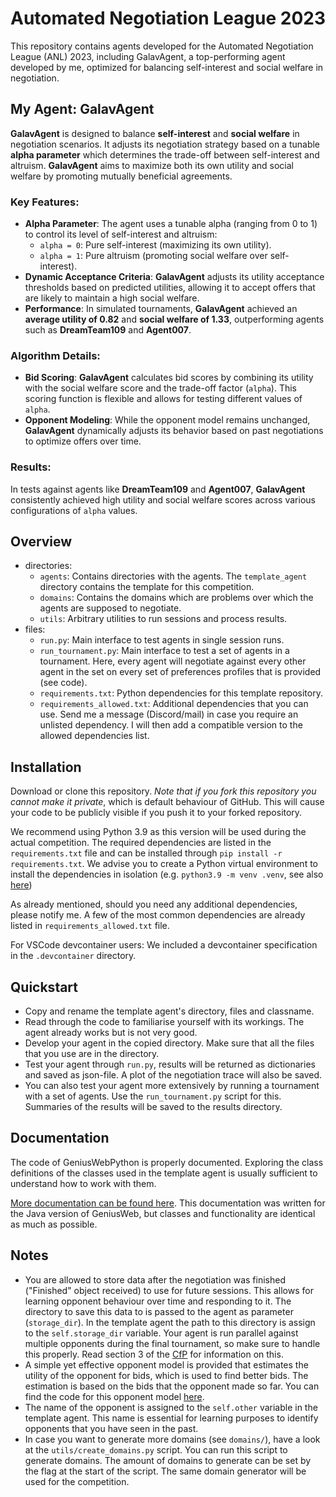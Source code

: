 # Automated Negotiation League 2023

This repository contains agents developed for the Automated Negotiation League (ANL) 2023, including GalavAgent, a top-performing agent developed by me, optimized for balancing self-interest and social welfare in negotiation.

## My Agent: **GalavAgent**

**GalavAgent** is designed to balance **self-interest** and **social welfare** in negotiation scenarios. It adjusts its negotiation strategy based on a tunable **alpha parameter** which determines the trade-off between self-interest and altruism. **GalavAgent** aims to maximize both its own utility and social welfare by promoting mutually beneficial agreements.

### Key Features:

-   **Alpha Parameter**: The agent uses a tunable alpha (ranging from 0 to 1) to control its level of self-interest and altruism:
    -   `alpha = 0`: Pure self-interest (maximizing its own utility).
    -   `alpha = 1`: Pure altruism (promoting social welfare over self-interest).
-   **Dynamic Acceptance Criteria**: **GalavAgent** adjusts its utility acceptance thresholds based on predicted utilities, allowing it to accept offers that are likely to maintain a high social welfare.
-   **Performance**: In simulated tournaments, **GalavAgent** achieved an **average utility of 0.82** and **social welfare of 1.33**, outperforming agents such as **DreamTeam109** and **Agent007**.

### Algorithm Details:

-   **Bid Scoring**: **GalavAgent** calculates bid scores by combining its utility with the social welfare score and the trade-off factor (`alpha`). This scoring function is flexible and allows for testing different values of `alpha`.
-   **Opponent Modeling**: While the opponent model remains unchanged, **GalavAgent** dynamically adjusts its behavior based on past negotiations to optimize offers over time.

### Results:

In tests against agents like **DreamTeam109** and **Agent007**, **GalavAgent** consistently achieved high utility and social welfare scores across various configurations of `alpha` values.

## Overview

-   directories:
    -   `agents`: Contains directories with the agents. The `template_agent` directory contains the template for this competition.
    -   `domains`: Contains the domains which are problems over which the agents are supposed to negotiate.
    -   `utils`: Arbitrary utilities to run sessions and process results.
-   files:
    -   `run.py`: Main interface to test agents in single session runs.
    -   `run_tournament.py`: Main interface to test a set of agents in a tournament. Here, every agent will negotiate against every other agent in the set on every set of preferences profiles that is provided (see code).
    -   `requirements.txt`: Python dependencies for this template repository.
    -   `requirements_allowed.txt`: Additional dependencies that you can use. Send me a message (Discord/mail) in case you require an unlisted dependency. I will then add a compatible version to the allowed dependencies list.

## Installation

Download or clone this repository. _Note that if you fork this repository you cannot make it private_, which is default behaviour of GitHub. This will cause your code to be publicly visible if you push it to your forked repository.

We recommend using Python 3.9 as this version will be used during the actual competition. The required dependencies are listed in the `requirements.txt` file and can be installed through `pip install -r requirements.txt`. We advise you to create a Python virtual environment to install the dependencies in isolation (e.g. `python3.9 -m venv .venv`, see also [here](https://packaging.python.org/en/latest/guides/installing-using-pip-and-virtual-environments/#creating-a-virtual-environment))

As already mentioned, should you need any additional dependencies, please notify me. A few of the most common dependencies are already listed in `requirements_allowed.txt` file.

For VSCode devcontainer users: We included a devcontainer specification in the `.devcontainer` directory.

## Quickstart

-   Copy and rename the template agent's directory, files and classname.
-   Read through the code to familiarise yourself with its workings. The agent already works but is not very good.
-   Develop your agent in the copied directory. Make sure that all the files that you use are in the directory.
-   Test your agent through `run.py`, results will be returned as dictionaries and saved as json-file. A plot of the negotiation trace will also be saved.
-   You can also test your agent more extensively by running a tournament with a set of agents. Use the `run_tournament.py` script for this. Summaries of the results will be saved to the results directory.

## Documentation

The code of GeniusWebPython is properly documented. Exploring the class definitions of the classes used in the template agent is usually sufficient to understand how to work with them.

[More documentation can be found here](https://tracinsy.ewi.tudelft.nl/pubtrac/GeniusWebPython/wiki/WikiStart). This documentation was written for the Java version of GeniusWeb, but classes and functionality are identical as much as possible.

## Notes

-   You are allowed to store data after the negotiation was finished ("Finished" object received) to use for future sessions. This allows for learning opponent behaviour over time and responding to it. The directory to save this data to is passed to the agent as parameter (`storage_dir`). In the template agent the path to this directory is assign to the `self.storage_dir` variable. Your agent is run parallel against multiple opponents during the final tournament, so make sure to handle this properly. Read section 3 of the [CfP](docs/Automated_Negotiation_League_2023.pdf) for information on this.
-   A simple yet effective opponent model is provided that estimates the utility of the opponent for bids, which is used to find better bids. The estimation is based on the bids that the opponent made so far. You can find the code for this opponent model [here](agents/template_agent/utils/opponent_model.py).
-   The name of the opponent is assigned to the `self.other` variable in the template agent. This name is essential for learning purposes to identify opponents that you have seen in the past.
-   In case you want to generate more domains (see `domains/`), have a look at the `utils/create_domains.py` script. You can run this script to generate domains. The amount of domains to generate can be set by the flag at the start of the script. The same domain generator will be used for the competition.
